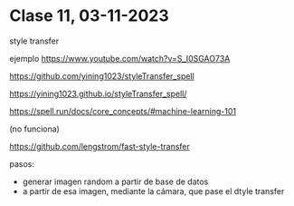 # Clase 11, 03-11-2023

style transfer

ejemplo
https://www.youtube.com/watch?v=S_I0SGAO73A

https://github.com/yining1023/styleTransfer_spell

https://yining1023.github.io/styleTransfer_spell/

https://spell.run/docs/core_concepts/#machine-learning-101

(no funciona)

https://github.com/lengstrom/fast-style-transfer

pasos:

- generar imagen random a partir de base de datos
- a partir de esa imagen, mediante la cámara, que pase el dtyle transfer
